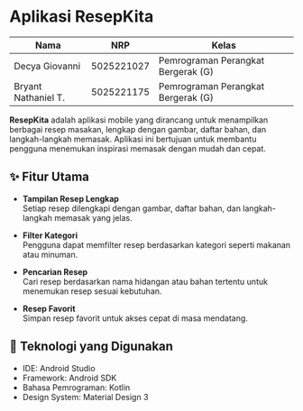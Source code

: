 # Aplikasi ResepKita

| Nama           | NRP        | Kelas     |
| ---            | ---        | ----------|
| Decya Giovanni | 5025221027 | Pemrograman Perangkat Bergerak (G) |
| Bryant Nathaniel T. | 5025221175 | Pemrograman Perangkat Bergerak (G) |

**ResepKita** adalah aplikasi mobile yang dirancang untuk menampilkan berbagai resep masakan, lengkap dengan gambar, daftar bahan, dan langkah-langkah memasak. Aplikasi ini bertujuan untuk membantu pengguna menemukan inspirasi memasak dengan mudah dan cepat.

## ✨ Fitur Utama
- **Tampilan Resep Lengkap**  
  Setiap resep dilengkapi dengan gambar, daftar bahan, dan langkah-langkah memasak yang jelas.

- **Filter Kategori**  
  Pengguna dapat memfilter resep berdasarkan kategori seperti makanan atau minuman.

- **Pencarian Resep**  
  Cari resep berdasarkan nama hidangan atau bahan tertentu untuk menemukan resep sesuai kebutuhan.

- **Resep Favorit**  
  Simpan resep favorit untuk akses cepat di masa mendatang.

## 📱 Teknologi yang Digunakan
- IDE: Android Studio
- Framework: Android SDK
- Bahasa Pemrograman: Kotlin
- Design System: Material Design 3
